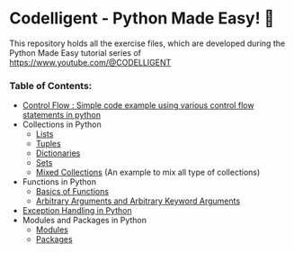 # Codelligent - Python Made Easy! 🚀

This repository holds all the exercise files, which are developed during the Python Made Easy tutorial series of https://www.youtube.com/@CODELLIGENT

### Table of Contents:

* [Control Flow : Simple code example using various control flow statements in python](https://github.com/kajin88/codelligent_python/blob/fb23a3b7efff7f6f68356f6ef08c75fa9f9f5607/1.%20Control%20Flow/simple_calculator.py)
* Collections in Python
  * [Lists](https://github.com/kajin88/codelligent_python/blob/fb23a3b7efff7f6f68356f6ef08c75fa9f9f5607/2.%20Collections/1.%20lists.py)
  * [Tuples](https://github.com/kajin88/codelligent_python/blob/fb23a3b7efff7f6f68356f6ef08c75fa9f9f5607/2.%20Collections/2.%20tuple.py)
  * [Dictionaries](https://github.com/kajin88/codelligent_python/blob/8fd2338efd44cf4684ebcf059f30f8bc517156e6/2.%20Collections/3.%20dictionary.py)
  * [Sets](https://github.com/kajin88/codelligent_python/blob/1229fd4645fa4c29e1f15efb37c45afb7bfb21a9/2.%20Collections/4.%20set.py)
  * [Mixed Collections](https://github.com/kajin88/codelligent_python/blob/508657a2b2f8a4d6afb5ac4fd231df482fb7c717/2.%20Collections/5.%20mixedCollections.py) (An example to mix all type of collections)
* Functions in Python
  * [Basics of Functions](https://github.com/kajin88/codelligent_python/blob/d6049c62adfb5986324b7fe8830678fa94f6983a/3.%20Functions/functions1.py)
  * [Arbitrary Arguments and Arbitrary Keyword Arguments](https://github.com/kajin88/codelligent_python/blob/3d1e5de67d9a9f93bbf2142b327bb421d501b877/3.%20Functions/functions2.py)
* [Exception Handling in Python](https://github.com/kajin88/codelligent_python/blob/a355361b9e8b41152553751801562a72fe961347/4.%20Exception%20Handling/exceptionHandling.py)
* Modules and Packages in Python
  * [Modules](https://github.com/kajin88/codelligent_python/tree/7ec80f1c49fdcc1b01702a636e227ab6fdd8e12d/5.%20Modules%20and%20Packages/moduledemo)
  * [Packages](https://github.com/kajin88/codelligent_python/tree/7ec80f1c49fdcc1b01702a636e227ab6fdd8e12d/5.%20Modules%20and%20Packages/packagedemo)
